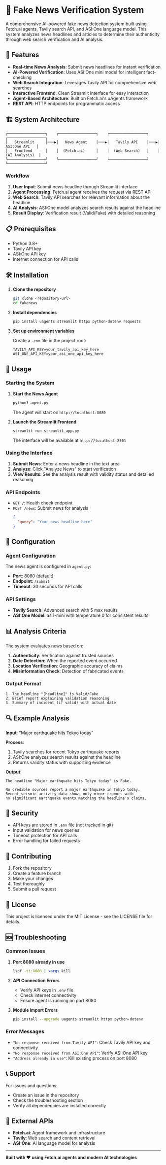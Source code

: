 # 📰 Fake News Verification System

A comprehensive AI-powered fake news detection system built using Fetch.ai agents, Tavily search API, and ASI:One language model. This system analyzes news headlines and articles to determine their authenticity through web search verification and AI analysis.

## 🚀 Features

- **Real-time News Analysis**: Submit news headlines for instant verification
- **AI-Powered Verification**: Uses ASI:One mini model for intelligent fact-checking
- **Web Search Integration**: Leverages Tavily API for comprehensive web searches
- **Interactive Frontend**: Clean Streamlit interface for easy interaction
- **Agent-Based Architecture**: Built on Fetch.ai's uAgents framework
- **REST API**: HTTP endpoints for programmatic access

## 🏗️ System Architecture

```
┌─────────────────┐    ┌─────────────────┐    ┌─────────────────┐    ┌─────────────────┐
│   Streamlit     │───▶│   News Agent    │───▶│   Tavily API    │───▶│   ASI:One API   │
│   Frontend      │    │  (Fetch.ai)     │    │  (Web Search)   │    │  (AI Analysis)  │
└─────────────────┘    └─────────────────┘    └─────────────────┘    └─────────────────┘
```

### Workflow

1. **User Input**: Submit news headline through Streamlit interface
2. **Agent Processing**: Fetch.ai agent receives the request via REST API
3. **Web Search**: Tavily API searches for relevant information about the headline
4. **AI Analysis**: ASI:One model analyzes search results against the headline
5. **Result Display**: Verification result (Valid/Fake) with detailed reasoning

## 📋 Prerequisites

- Python 3.8+
- Tavily API key
- ASI:One API key
- Internet connection for API calls

## 🛠️ Installation

1. **Clone the repository**
   ```bash
   git clone <repository-url>
   cd fakenews
   ```

2. **Install dependencies**
   ```bash
   pip install uagents streamlit httpx python-dotenv requests
   ```

3. **Set up environment variables**
   
   Create a `.env` file in the project root:
   ```env
   TAVILY_API_KEY=your_tavily_api_key_here
   ASI_ONE_API_KEY=your_asi_one_api_key_here
   ```

## 🚀 Usage

### Starting the System

1. **Start the News Agent**
   ```bash
   python3 agent.py
   ```
   The agent will start on `http://localhost:8080`

2. **Launch the Streamlit Frontend**
   ```bash
   streamlit run streamlit_app.py
   ```
   The interface will be available at `http://localhost:8501`

### Using the Interface

1. **Submit News**: Enter a news headline in the text area
2. **Analyze**: Click "Analyze News" to start verification
3. **View Results**: See the analysis result with validity status and detailed reasoning

### API Endpoints

- `GET /`: Health check endpoint
- `POST /news`: Submit news for analysis
  ```json
  {
    "query": "Your news headline here"
  }
  ```

## 🔧 Configuration

### Agent Configuration

The news agent is configured in `agent.py`:
- **Port**: 8080 (default)
- **Endpoint**: `/submit`
- **Timeout**: 30 seconds for API calls

### API Settings

- **Tavily Search**: Advanced search with 5 max results
- **ASI:One Model**: asi1-mini with temperature 0 for consistent results

## 📊 Analysis Criteria

The system evaluates news based on:

1. **Authenticity**: Verification against trusted sources
2. **Date Detection**: When the reported event occurred
3. **Location Verification**: Geographic accuracy of claims
4. **Misinformation Check**: Detection of fabricated events

### Output Format

```
1. The headline "[headline]" is Valid/Fake
2. Brief report explaining validation reasoning
3. Summary of incident (if valid) with actual date
```

## 🔍 Example Analysis

**Input**: "Major earthquake hits Tokyo today"

**Process**:
1. Tavily searches for recent Tokyo earthquake reports
2. ASI:One analyzes search results against the headline
3. Returns validity status with supporting evidence

**Output**:
```
The headline "Major earthquake hits Tokyo today" is Fake.

No credible sources report a major earthquake in Tokyo today. 
Recent seismic activity data shows only minor tremors with 
no significant earthquake events matching the headline's claims.
```

## 🔐 Security

- API keys are stored in `.env` file (not tracked in git)
- Input validation for news queries
- Timeout protection for API calls
- Error handling for failed requests

## 🤝 Contributing

1. Fork the repository
2. Create a feature branch
3. Make your changes
4. Test thoroughly
5. Submit a pull request

## 📄 License

This project is licensed under the MIT License - see the LICENSE file for details.

## 🆘 Troubleshooting

### Common Issues

1. **Port 8080 already in use**
   ```bash
   lsof -ti:8080 | xargs kill
   ```

2. **API Connection Errors**
   - Verify API keys in `.env` file
   - Check internet connectivity
   - Ensure agent is running on port 8080

3. **Module Import Errors**
   ```bash
   pip install --upgrade uagents streamlit httpx python-dotenv
   ```

### Error Messages

- `"No response received from Tavily API"`: Check Tavily API key and connectivity
- `"No response received from ASI:One API"`: Verify ASI:One API key
- `"Address already in use"`: Kill existing process on port 8080

## 📞 Support

For issues and questions:
- Create an issue in the repository
- Check the troubleshooting section
- Verify all dependencies are installed correctly

## 🔗 External APIs

- **Fetch.ai**: Agent framework and infrastructure
- **Tavily**: Web search and content retrieval
- **ASI:One**: AI language model for analysis

---

**Built with ❤️ using Fetch.ai agents and modern AI technologies**